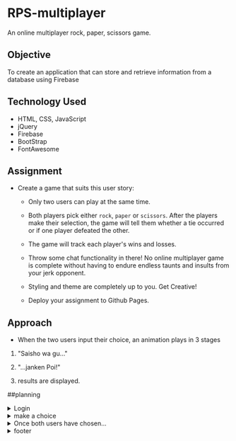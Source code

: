 # RPS-multiplayer
An online multiplayer rock, paper, scissors game.

## Objective
To create an application that can store and retrieve information from a database using Firebase

## Technology Used
* HTML, CSS, JavaScript
* jQuery
* Firebase
* BootStrap
* FontAwesome

## Assignment
* Create a game that suits this user story:

  * Only two users can play at the same time.

  * Both players pick either `rock`, `paper` or `scissors`. After the players make their selection, the game will tell them whether a tie occurred or if one player defeated the other.

  * The game will track each player's wins and losses.

  * Throw some chat functionality in there! No online multiplayer game is complete without having to endure endless taunts and insults from your jerk opponent.

  * Styling and theme are completely up to you. Get Creative!

  * Deploy your assignment to Github Pages.

## Approach

* When the two users input their choice, an animation plays in 3 stages 
1. "Saisho wa gu..." 

2. "...janken Poi!"

3. results are displayed.

##planning

<details>
<summary>Login</summary>

* User inputs their name
* A new user object is added to an array of users
    ** This array has 5 properties: username (string), wins(int), loses(int), choice(string/num), isPaired(bool)
</details>
<details>
<summary>make a choice</summary>

* Upon login a navbar is displayed that shows the user and their current score with a logout btn
* chat bar appears (chat history stored as localStorage)
* The user and their opponent's name is displayed
* Under the name is a container element that will display their choice with a message that says "you have not yet choosen" and "username has not yet chosen" that will change once a choice has been made 
* under the players is a div that holds the choices that when clicked will store the user's choice 
</details>
<details>
<summary>Once both users have chosen...</summary>

* "Saisho wa gu, Janken Poi" animations is played
* Results are displayed
* data base is updated 
* a button appears to start a new match
</details>
<details>
<summary>footer</summary>

* Each page has a footer that contains the current online users. Upon hover a tooltip appears that displays that player's current wins and loses
</details>